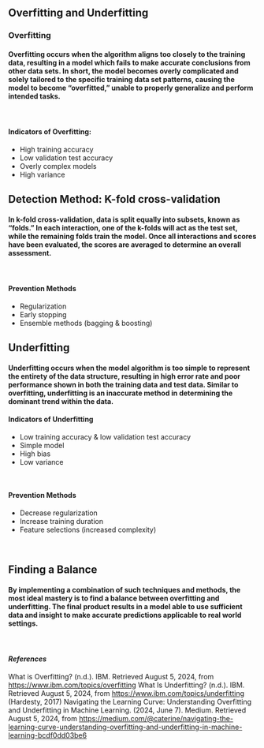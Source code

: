 ## Overfitting and Underfitting

### Overfitting
#### Overfitting occurs when the algorithm aligns too closely to the training data, resulting in a model which fails to make accurate conclusions from other data sets. In short, the model becomes overly complicated and solely tailored to the specific training data set patterns, causing the model to become “overfitted,” unable to properly generalize and perform intended tasks.

<br>

#### Indicators of Overfitting: 
* High training accuracy
* Low validation test accuracy
* Overly complex models
* High variance

## Detection Method: K-fold cross-validation

<!-- ![Image0](/static/articleimages/overfitting_and_underfitting) -->

#### In k-fold cross-validation, data is split equally into subsets, known as “folds.” In each interaction, one of the k-folds will act as the test set, while the remaining folds train the model. Once all interactions and scores have been evaluated, the scores are averaged to determine an overall assessment.

<br>

#### Prevention Methods
* Regularization
* Early stopping
* Ensemble methods (bagging & boosting)

## Underfitting
	
#### Underfitting occurs when the model algorithm is too simple to represent the entirety of the data structure, resulting in high error rate and poor performance shown in both the training data and test data. Similar to overfitting, underfitting is an inaccurate method in determining the dominant trend within the data.

#### Indicators of Underfitting
* Low training accuracy & low validation test accuracy
* Simple model
* High bias
* Low variance

<br>

#### Prevention Methods
* Decrease regularization
* Increase training duration
* Feature selections (increased complexity)

<br>

## Finding a Balance
#### By implementing a combination of such techniques and methods, the most ideal mastery is to find a balance between overfitting and underfitting. The final product results in a model able to use sufficient data and insight to make accurate predictions applicable to real world settings.

<br>

#### *References*
What is Overfitting? (n.d.). IBM. Retrieved August 5, 2024, from https://www.ibm.com/topics/overfitting
What Is Underfitting? (n.d.). IBM. Retrieved August 5, 2024, from https://www.ibm.com/topics/underfitting (Hardesty, 2017)
Navigating the Learning Curve: Understanding Overfitting and Underfitting in Machine Learning. (2024, June 7). Medium. Retrieved August 5, 2024, from https://medium.com/@caterine/navigating-the-learning-curve-understanding-overfitting-and-underfitting-in-machine-learning-bcdf0dd03be6

